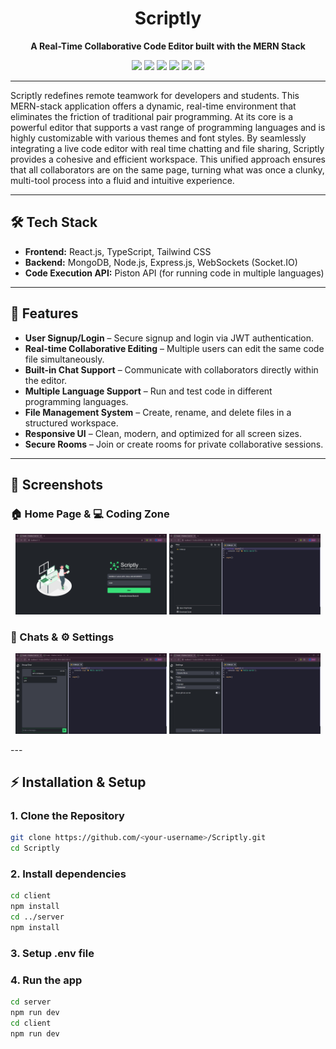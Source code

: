 
<h1 align="center">Scriptly</h1>
<p align="center">
  <strong>A Real-Time Collaborative Code Editor built with the MERN Stack</strong>
</p>

<p align="center">
  <img src="https://img.shields.io/badge/Node.js-43853D?style=for-the-badge&logo=node.js&logoColor=white" />
  <img src="https://img.shields.io/badge/Express.js-000000?style=for-the-badge&logo=express&logoColor=white" />
  <img src="https://img.shields.io/badge/React-20232A?style=for-the-badge&logo=react&logoColor=61DAFB" />
  <img src="https://img.shields.io/badge/MongoDB-4EA94B?style=for-the-badge&logo=mongodb&logoColor=white" />
  <img src="https://img.shields.io/badge/TypeScript-007ACC?style=for-the-badge&logo=typescript&logoColor=white" />
  <img src="https://img.shields.io/badge/WebSockets-005FED?style=for-the-badge&logo=socket.io&logoColor=white" />
</p>

---

Scriptly redefines remote teamwork for developers and students. This MERN-stack application offers a dynamic, real-time environment that eliminates the friction of traditional pair programming. At its core is a powerful editor that supports a vast range of programming languages and is highly customizable with various themes and font styles. By seamlessly integrating a live code editor with real time chatting and file sharing, Scriptly provides a cohesive and efficient workspace. This unified approach ensures that all collaborators are on the same page, turning what was once a clunky, multi-tool process into a fluid and intuitive experience.

---

## 🛠️ Tech Stack
- **Frontend:** React.js, TypeScript, Tailwind CSS  
- **Backend:** MongoDB, Node.js, Express.js, WebSockets (Socket.IO)  
- **Code Execution API:** Piston API (for running code in multiple languages)  

---
## 🚀 Features

- **User Signup/Login** – Secure signup and login via JWT authentication.
- **Real-time Collaborative Editing** – Multiple users can edit the same code file simultaneously.
- **Built-in Chat Support** – Communicate with collaborators directly within the editor.
- **Multiple Language Support** – Run and test code in different programming languages.
- **File Management System** – Create, rename, and delete files in a structured workspace.
- **Responsive UI** – Clean, modern, and optimized for all screen sizes.
- **Secure Rooms** – Join or create rooms for private collaborative sessions.

---
## 📸 Screenshots

### 🏠 Home Page & 💻 Coding Zone
<p align="center">
  <img src="client/src/assets/homepage.png" alt="Home Page" width="48%"/>
  <img src="client/src/assets/coding-zone.png" alt="Coding Zone" width="48%"/>
</p>

### 💬 Chats & ⚙️ Settings
<p align="center">
  <img src="client/src/assets/chats.png" alt="Chats" width="48%"/>
  <img src="client/src/assets/settings.png" alt="Settings" width="48%"/>
</p>
---

## ⚡ Installation & Setup

### 1. Clone the Repository
```bash
git clone https://github.com/<your-username>/Scriptly.git
cd Scriptly
```
### 2. Install dependencies
```bash
cd client
npm install
cd ../server
npm install
```

### 3. Setup .env file

### 4. Run the app
```bash
cd server
npm run dev
cd client
npm run dev
```

